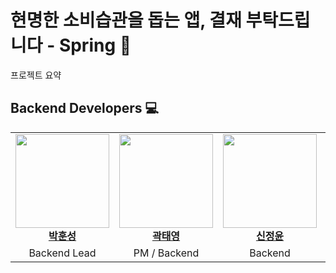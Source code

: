 # 현명한 소비습관을 돕는 앱, 결재 부탁드립니다 - Spring 🌱
프로젝트 요약

## Backend Developers 💻

<table>
  <tbody>
    <tr>
      <td align="center"><a href="https://github.com/HunSeongPark"><img src="https://avatars.githubusercontent.com/u/71416677?v=4" width="150px;" alt=""/><br /><b>박훈성</b></a><br /></td>
      <td align="center"><a href="https://github.com/sharpie1330"><img src="https://avatars.githubusercontent.com/u/71365547?v=4" width="150px;" alt=""/><br /><b>곽태영</b></a><br /></td>
      <td align="center"><a href="https://github.com/JungYoonShin"><img src="https://avatars.githubusercontent.com/u/63058347?v=4" width="150px;" alt=""/><br /><b>신정윤</b></a><br /></td>
      <td align="center"><a href="https://github.com/eujjong18"><img src="https://avatars.githubusercontent.com/u/76527090?v=4" width="150px;" alt=""/><br /><b>이유종</b></a><br /></td>
      <td align="center"><a href="https://github.com/Huh21"><img src="https://avatars.githubusercontent.com/u/71316148?v=4" width="150px;" alt=""/><br /><b>허희원</b></a><br /></td>
     <tr/>
      <td align="center">Backend Lead</td>
      <td align="center">PM / Backend</td>
      <td align="center">Backend</td>
      <td align="center">Backend</td>
      <td align="center">Backend</td>
    </tr>
  </tbody>
</table>

## 
